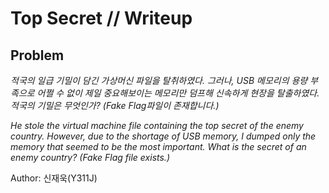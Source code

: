 # Top Secret // Writeup

## Problem

*적국의 일급 기밀이 담긴 가상머신 파일을 탈취하였다. 그러나, USB 메모리의 용량 부족으로 어쩔 수 없이 제일 중요해보이는 메모리만 덤프해 신속하게 현장을 탈출하였다. 적국의 기밀은 무엇인가? (Fake Flag파일이 존재합니다.)*

*He stole the virtual machine file containing the top secret of the enemy country. However, due to the shortage of USB memory, I dumped only the memory that seemed to be the most important. What is the secret of an enemy country? (Fake Flag file exists.)*

Author: 신재욱(Y311J)
